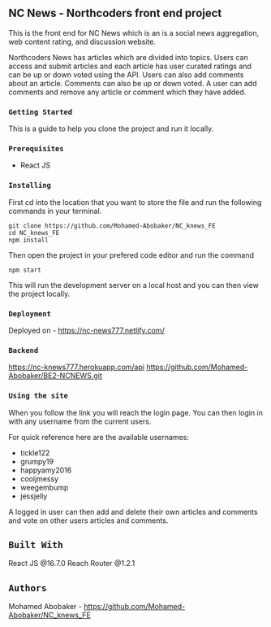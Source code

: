## NC News - Northcoders front end project

This is the front end for NC News which is an is a social news aggregation, web content rating, and discussion website.

Northcoders News has articles which are divided into topics. Users can access and submit articles and each article has user curated ratings and can be up or down voted using the API. Users can also add comments about an article. Comments can also be up or down voted. A user can add comments and remove any article or comment which they have added.

### `Getting Started`

This is a guide to help you clone the project and run it locally.

### `Prerequisites`

- React JS

### `Installing`

First cd into the location that you want to store the file and run the following commands in your terminal.

```
git clone https://github.com/Mohamed-Abobaker/NC_knews_FE
cd NC_knews_FE
npm install
```

Then open the project in your prefered code editor and run the command

```
npm start
```

This will run the development server on a local host and you can then view the project locally.

### `Deployment`

Deployed on - https://nc-news777.netlify.com/

### `Backend`

https://nc-knews777.herokuapp.com/api
https://github.com/Mohamed-Abobaker/BE2-NCNEWS.git

### `Using the site`

When you follow the link you will reach the login page. You can then login in with any username from the current users.

For quick reference here are the available usernames:

- tickle122
- grumpy19
- happyamy2016
- cooljmessy
- weegembump
- jessjelly

A logged in user can then add and delete their own articles and comments and vote on other users articles and comments.

## `Built With`

React JS @16.7.0
Reach Router @1.2.1

## `Authors`

Mohamed Abobaker - https://github.com/Mohamed-Abobaker/NC_knews_FE
